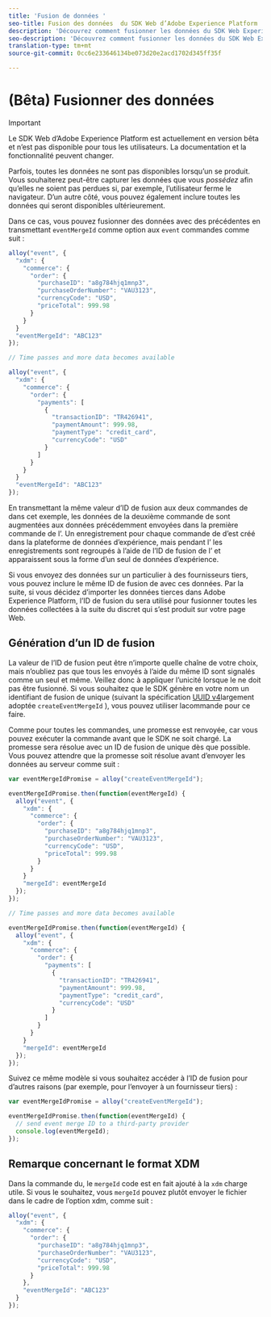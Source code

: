 ```yaml
---
title: 'Fusion de données '
seo-title: Fusion des données  du SDK Web d’Adobe Experience Platform
description: 'Découvrez comment fusionner les données du SDK Web Experience Platform '
seo-description: 'Découvrez comment fusionner les données du SDK Web Experience Platform '
translation-type: tm+mt
source-git-commit: 0cc6e233646134be073d20e2acd1702d345ff35f

---
```



# (Bêta) Fusionner des données 

>[!IMPORTANT]
>
>Le SDK Web d’Adobe Experience Platform est actuellement en version bêta et n’est pas disponible pour tous les utilisateurs. La documentation et la fonctionnalité peuvent changer.

Parfois, toutes les données ne sont pas disponibles lorsqu’un se produit. Vous souhaiterez peut-être capturer les données que vous _possédez_ afin qu’elles ne soient pas perdues si, par exemple, l’utilisateur ferme le navigateur. D’un autre côté, vous pouvez également inclure toutes les données qui seront disponibles ultérieurement.

Dans ce cas, vous pouvez fusionner des données avec des  précédentes en transmettant `eventMergeId` comme option aux `event` commandes comme suit :

```javascript
alloy("event", {
  "xdm": {
    "commerce": {
      "order": {
        "purchaseID": "a8g784hjq1mnp3",
        "purchaseOrderNumber": "VAU3123",
        "currencyCode": "USD",
        "priceTotal": 999.98
      }
    }
  }
  "eventMergeId": "ABC123"
});

// Time passes and more data becomes available

alloy("event", {
  "xdm": {
    "commerce": {
      "order": {
        "payments": [
          {
            "transactionID": "TR426941",
            "paymentAmount": 999.98,
            "paymentType": "credit_card",
            "currencyCode": "USD"
          }
        ]
      }
    }
  }
  "eventMergeId": "ABC123"
});
```

En transmettant la même valeur d’ID de fusion  aux deux commandes de  dans cet exemple, les données de la deuxième commande de  sont augmentées aux données précédemment envoyées dans la première commande de l’. Un enregistrement pour chaque commande de  d’est créé dans la plateforme de données d’expérience, mais pendant l’ les enregistrements sont regroupés à l’aide de l’ID de fusion de l’ et apparaissent sous la forme d’un seul de données d’expérience.

Si vous envoyez des données sur un particulier à des fournisseurs tiers, vous pouvez inclure le même ID de fusion de  avec ces données. Par la suite, si vous décidez d’importer les données tierces dans Adobe Experience Platform, l’ID de fusion du sera utilisé pour fusionner toutes les données collectées à la suite du discret  qui s’est produit sur votre page Web.

## Génération d’un ID de fusion 

La valeur de l’ID de fusion  peut être n’importe quelle chaîne de votre choix, mais n’oubliez pas que tous les envoyés à l’aide du même ID sont signalés comme un seul et même. Veillez donc à appliquer l’unicité lorsque le ne doit pas être fusionné. Si vous souhaitez que le SDK génère en votre nom un identifiant de fusion de unique (suivant la spécification [UUID v4](https://www.ietf.org/rfc/rfc4122.txt)largement adoptée `createEventMergeId` ), vous pouvez utiliser lacommande pour ce faire.

Comme pour toutes les commandes, une promesse est renvoyée, car vous pouvez exécuter la commande avant que le SDK ne soit chargé. La promesse sera résolue avec un ID de fusion de unique dès que possible. Vous pouvez attendre que la promesse soit résolue avant d’envoyer les données au serveur comme suit :

```javascript
var eventMergeIdPromise = alloy("createEventMergeId");

eventMergeIdPromise.then(function(eventMergeId) {
  alloy("event", {
    "xdm": {
      "commerce": {
        "order": {
          "purchaseID": "a8g784hjq1mnp3",
          "purchaseOrderNumber": "VAU3123",
          "currencyCode": "USD",
          "priceTotal": 999.98
        }
      }
    }
    "mergeId": eventMergeId
  });
});

// Time passes and more data becomes available

eventMergeIdPromise.then(function(eventMergeId) {
  alloy("event", {
    "xdm": {
      "commerce": {
        "order": {
          "payments": [
            {
              "transactionID": "TR426941",
              "paymentAmount": 999.98,
              "paymentType": "credit_card",
              "currencyCode": "USD"
            }
          ]
        }
      }
    }
    "mergeId": eventMergeId
  });
});
```

Suivez ce même modèle si vous souhaitez accéder à l’ID de fusion  pour d’autres raisons (par exemple, pour l’envoyer à un fournisseur tiers) :

```javascript
var eventMergeIdPromise = alloy("createEventMergeId");

eventMergeIdPromise.then(function(eventMergeId) {
  // send event merge ID to a third-party provider
  console.log(eventMergeId);
});
```

## Remarque concernant le format XDM

Dans la commande  du, le `mergeId` code est en fait ajouté à la `xdm` charge utile.  Si vous le souhaitez, vous `mergeId` pouvez plutôt envoyer le fichier dans le cadre de l’option xdm, comme suit :

```javascript
alloy("event", {
  "xdm": {
    "commerce": {
      "order": {
        "purchaseID": "a8g784hjq1mnp3",
        "purchaseOrderNumber": "VAU3123",
        "currencyCode": "USD",
        "priceTotal": 999.98
      }
    },
    "eventMergeId": "ABC123"
  }
});
```
